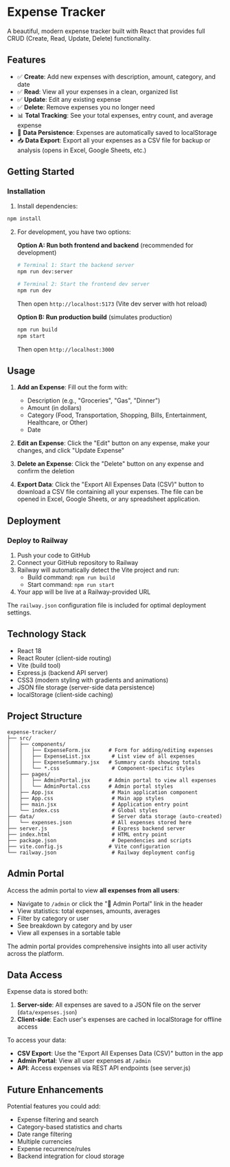 # Expense Tracker

A beautiful, modern expense tracker built with React that provides full CRUD (Create, Read, Update, Delete) functionality.

## Features

- ✅ **Create**: Add new expenses with description, amount, category, and date
- ✅ **Read**: View all your expenses in a clean, organized list
- ✅ **Update**: Edit any existing expense
- ✅ **Delete**: Remove expenses you no longer need
- 📊 **Total Tracking**: See your total expenses, entry count, and average expense
- 💾 **Data Persistence**: Expenses are automatically saved to localStorage
- 📥 **Data Export**: Export all your expenses as a CSV file for backup or analysis (opens in Excel, Google Sheets, etc.)

## Getting Started

### Installation

1. Install dependencies:
```bash
npm install
```

2. For development, you have two options:

   **Option A: Run both frontend and backend** (recommended for development)
   ```bash
   # Terminal 1: Start the backend server
   npm run dev:server
   
   # Terminal 2: Start the frontend dev server
   npm run dev
   ```
   Then open `http://localhost:5173` (Vite dev server with hot reload)

   **Option B: Run production build** (simulates production)
   ```bash
   npm run build
   npm start
   ```
   Then open `http://localhost:3000`

## Usage

1. **Add an Expense**: Fill out the form with:
   - Description (e.g., "Groceries", "Gas", "Dinner")
   - Amount (in dollars)
   - Category (Food, Transportation, Shopping, Bills, Entertainment, Healthcare, or Other)
   - Date

2. **Edit an Expense**: Click the "Edit" button on any expense, make your changes, and click "Update Expense"

3. **Delete an Expense**: Click the "Delete" button on any expense and confirm the deletion

4. **Export Data**: Click the "Export All Expenses Data (CSV)" button to download a CSV file containing all your expenses. The file can be opened in Excel, Google Sheets, or any spreadsheet application.

## Deployment

### Deploy to Railway

1. Push your code to GitHub
2. Connect your GitHub repository to Railway
3. Railway will automatically detect the Vite project and run:
   - Build command: `npm run build`
   - Start command: `npm run start`
4. Your app will be live at a Railway-provided URL

The `railway.json` configuration file is included for optimal deployment settings.

## Technology Stack

- React 18
- React Router (client-side routing)
- Vite (build tool)
- Express.js (backend API server)
- CSS3 (modern styling with gradients and animations)
- JSON file storage (server-side data persistence)
- localStorage (client-side caching)

## Project Structure

```
expense-tracker/
├── src/
│   ├── components/
│   │   ├── ExpenseForm.jsx      # Form for adding/editing expenses
│   │   ├── ExpenseList.jsx       # List view of all expenses
│   │   ├── ExpenseSummary.jsx   # Summary cards showing totals
│   │   └── *.css                 # Component-specific styles
│   ├── pages/
│   │   ├── AdminPortal.jsx      # Admin portal to view all expenses
│   │   └── AdminPortal.css      # Admin portal styles
│   ├── App.jsx                   # Main application component
│   ├── App.css                   # Main app styles
│   ├── main.jsx                  # Application entry point
│   └── index.css                 # Global styles
├── data/                         # Server data storage (auto-created)
│   └── expenses.json             # All expenses stored here
├── server.js                     # Express backend server
├── index.html                    # HTML entry point
├── package.json                  # Dependencies and scripts
├── vite.config.js               # Vite configuration
└── railway.json                  # Railway deployment config
```

## Admin Portal

Access the admin portal to view **all expenses from all users**:
- Navigate to `/admin` or click the "🔐 Admin Portal" link in the header
- View statistics: total expenses, amounts, averages
- Filter by category or user
- See breakdown by category and by user
- View all expenses in a sortable table

The admin portal provides comprehensive insights into all user activity across the platform.

## Data Access

Expense data is stored both:
1. **Server-side**: All expenses are saved to a JSON file on the server (`data/expenses.json`)
2. **Client-side**: Each user's expenses are cached in localStorage for offline access

To access your data:
- **CSV Export**: Use the "Export All Expenses Data (CSV)" button in the app
- **Admin Portal**: View all user expenses at `/admin`
- **API**: Access expenses via REST API endpoints (see server.js)

## Future Enhancements

Potential features you could add:
- Expense filtering and search
- Category-based statistics and charts
- Date range filtering
- Multiple currencies
- Expense recurrence/rules
- Backend integration for cloud storage
